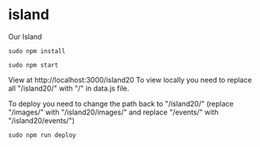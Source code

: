 # island
Our Island

``
sudo npm install
``
  
``
sudo npm start
``

View at http://localhost:3000/island20
To view locally you need to replace all "/island20/" with "/" in data.js file.

To deploy you need to change the path back to "/island20/"
(replace "/images/" with "/island20/images/" and replace "/events/" with "/island20/events/")
  
``
sudo npm run deploy
``
